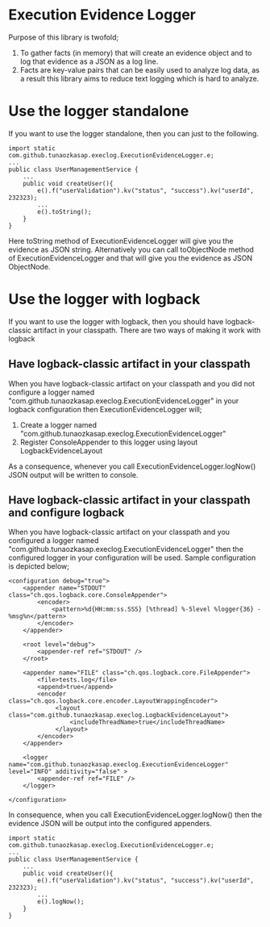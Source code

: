 # Execution Evidence Logger

Purpose of this library is twofold;
1. To gather facts (in memory) that will create an evidence object and to log that evidence as a JSON as a log line.
2. Facts are key-value pairs that can be easily used to analyze log data, as a result this library aims to reduce text logging which is hard to analyze.

# Use the logger standalone

If you want to use the logger standalone, then you can just to the following.

```
import static com.github.tunaozkasap.execlog.ExecutionEvidenceLogger.e;
...
public class UserManagementService {
    ...
    public void createUser(){
        e().f("userValidation").kv("status", "success").kv("userId", 232323);
        ...
        e().toString();
    }
}
```
Here toString method of ExecutionEvidenceLogger will give you the evidence as JSON string. Alternatively you can call toObjectNode method of ExecutionEvidenceLogger and that will give you the evidence as JSON ObjectNode.

# Use the logger with logback

If you want to use the logger with logback, then you should have logback-classic artifact in your classpath.
There are two ways of making it work with logback

## Have logback-classic artifact in your classpath

When you have logback-classic artifact on your classpath and you did not configure a logger named "com.github.tunaozkasap.execlog.ExecutionEvidenceLogger" in your logback configuration then ExecutionEvidenceLogger will; 
1.  Create a logger named "com.github.tunaozkasap.execlog.ExecutionEvidenceLogger"
2.  Register ConsoleAppender to this logger using layout LogbackEvidenceLayout

As a consequence, whenever you call ExecutionEvidenceLogger.logNow() JSON output will be written to console.

## Have logback-classic artifact in your classpath and configure logback

When you have logback-classic artifact on your classpath and you configured a logger named "com.github.tunaozkasap.execlog.ExecutionEvidenceLogger" then the configured logger in your configuration will be used. Sample configuration is depicted below;

```
<configuration debug="true">
    <appender name="STDOUT" class="ch.qos.logback.core.ConsoleAppender">
        <encoder>
            <pattern>%d{HH:mm:ss.SSS} [%thread] %-5level %logger{36} - %msg%n</pattern>
        </encoder>
    </appender>
    
    <root level="debug">
        <appender-ref ref="STDOUT" />
    </root>

    <appender name="FILE" class="ch.qos.logback.core.FileAppender">
        <file>tests.log</file>
        <append>true</append>
        <encoder class="ch.qos.logback.core.encoder.LayoutWrappingEncoder">
	         <layout class="com.github.tunaozkasap.execlog.LogbackEvidenceLayout">
	             <includeThreadName>true</includeThreadName>
	         </layout>
	    </encoder>
    </appender>
    
    <logger name="com.github.tunaozkasap.execlog.ExecutionEvidenceLogger" level="INFO" additivity="false" > 
        <appender-ref ref="FILE" />
    </logger>

</configuration>
```


In consequence, when you call ExecutionEvidenceLogger.logNow() then the evidence JSON will be output into the configured appenders.

```
import static com.github.tunaozkasap.execlog.ExecutionEvidenceLogger.e;
...
public class UserManagementService {
    ...
    public void createUser(){
        e().f("userValidation").kv("status", "success").kv("userId", 232323);
        ...
        e().logNow();
    }
}
```